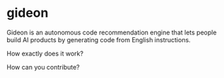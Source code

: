 # gideon
Gideon is an autonomous code recommendation engine that lets people build AI products by generating code from English instructions.

How exactly does it work?

How can you contribute?
